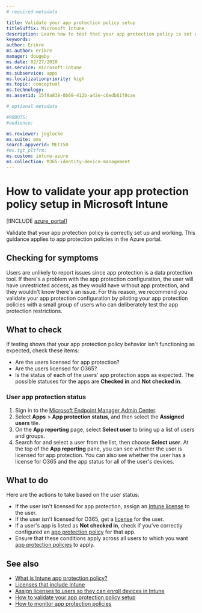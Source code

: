 ```yaml
---
# required metadata

title: Validate your app protection policy setup
titleSuffix: Microsoft Intune
description: Learn how to test that your app protection policy is set up and working correctly in Microsoft Intune.
keywords:
author: Erikre
ms.author: erikre
manager: dougeby
ms.date: 02/27/2020
ms.service: microsoft-intune
ms.subservice: apps
ms.localizationpriority: high
ms.topic: conceptual
ms.technology:
ms.assetid: 15f8a838-0b69-412b-a42e-c6edb61f0cae

# optional metadata

#ROBOTS:
#audience:

ms.reviewer: joglocke
ms.suite: ems
search.appverid: MET150
#ms.tgt_pltfrm:
ms.custom: intune-azure
ms.collection: M365-identity-device-management
---
```


# How to validate your app protection policy setup in Microsoft Intune

[!INCLUDE [azure_portal](../includes/azure_portal.md)]

Validate that your app protection policy is correctly set up and working. This guidance applies to app protection policies in the Azure portal.

## Checking for symptoms
Users are unlikely to report issues since app protection is a data protection tool. If there's a problem with the app protection configuration, the user will have unrestricted access, as they would have without app protection, and they wouldn't know there's an issue. For this reason, we recommend you validate your app protection configuration by piloting your app protection policies with a small group of users who can deliberately test the app protection restrictions.

## What to check

If testing shows that your app protection policy behavior isn't functioning as expected, check these items:

- Are the users licensed for app protection?
- Are the users licensed for O365?
- Is the status of each of the users' app protection apps as expected. The possible statuses for the apps are **Checked in** and **Not checked in**.

### User app protection status
1. Sign in to the [Microsoft Endpoint Manager Admin Center](https://go.microsoft.com/fwlink/?linkid=2109431).
3. Select **Apps** >  **App protection status**, and then select the **Assigned users** tile. 
4. On the **App reporting** page, select **Select user** to bring up a list of users and groups. 
5. Search for and select a user from the list, then choose **Select user**. At the top of the **App reporting** pane, you can see whether the user is licensed for app protection. You can also see whether the user has a license for O365 and the app status for all of the user's devices.

## What to do
Here are the actions to take based on the user status:

- If the user isn't licensed for app protection, assign an [Intune license](../fundamentals/licenses.md) to the user.
- If the user isn't licensed for O365, get a [license](../fundamentals/licenses.md) for the user.
- If a user's app is listed as **Not checked in**, check if you've correctly configured an [app protection policy](app-protection-policies-validate.md) for that app.
- Ensure that these conditions apply across all users to which you want [app protection policies](app-protection-policies-monitor.md) to apply.

## See also

- [What is Intune app protection policy?](app-protection-policies.md)
- [Licenses that include Intune](../fundamentals/licenses.md)
- [Assign licenses to users so they can enroll devices in Intune](../fundamentals/licenses-assign.md)
- [How to validate your app protection policy setup](app-protection-policies-validate.md)
- [How to monitor app protection policies](app-protection-policies-monitor.md)

